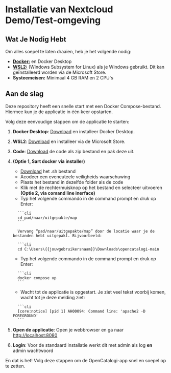 # Installatie van Nextcloud Demo/Test-omgeving

## Wat Je Nodig Hebt

Om alles soepel te laten draaien, heb je het volgende nodig:

* [**Docker:**](https://www.docker.com/products/docker-desktop/) en Docker Desktop
* [**WSL2:**](https://learn.microsoft.com/en-us/windows/wsl/install) (Windows Subsystem for Linux) als je Windows gebruikt. Dit kan geïnstalleerd worden via de Microsoft Store.
* **Systeemeisen:** Minimaal 4 GB RAM en 2 CPU's

## Aan de slag
Deze repository heeft een snelle start met een Docker Compose-bestand. Hiermee kun je de applicatie in één keer opstarten.

Volg deze eenvoudige stappen om de applicatie te starten:

1. **Docker Desktop**: [Download](https://www.docker.com/products/docker-desktop/) en installeer Docker Desktop.
2. **WSL2**: [Download](https://learn.microsoft.com/en-us/windows/wsl/install) en installeer via de Microsoft Store.
3. **Code**: [Download](https://github.com/ConductionNL/opencatalogi/archive/refs/heads/master.zip) de code als zip bestand en pak deze uit.
4. **(Optie 1, Sart docker via installer)**
      * [Download]() het .sh bestand    
      * Acodeer een eveneuteele veiligheids waarschuwing
      * Plaats het bestand in dezelfde folder als de code
      * Klik met de rechtermuisknop op het bestand en selecteer uitvoeren
   **(Optie 2, via comand line inerface)**
      *   Typ het volgende commando in de command prompt en druk op Enter:

         ```cli
         cd pad/naar/uitgepakte/map
         ```

         Vervang “pad/naar/uitgepakte/map” door de locatie waar je de bestanden hebt uitgepakt. Bijvoorbeeld:

         ```cli
         cd C:\Users\{{jouwgebruikersnaam}}\Downloads\opencatalogi-main
      *   Typ het volgende commando in de command prompt en druk op Enter:

         ```cli
         docker compose up
         ```
      *   Wacht tot de applicatie is opgestart. Je ziet veel tekst voorbij komen, wacht tot je deze melding ziet:

         ```cli
         [core:notice] [pid 1] AH00094: Command line: 'apache2 -D FOREGROUND'
         ```
5. **Open de applicatie**: Open je webbrowser en ga naar [http://localhost:8080](http://localhost:8080)
6. **Login**: Voor de standaard installatie werkt dit met admin als log **en** admin wachtwoord

En dat is het! Volg deze stappen om de OpenCatalogi-app snel en soepel op te zetten.
